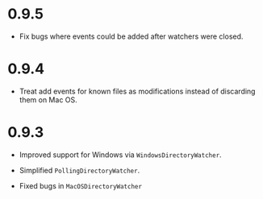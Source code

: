 # 0.9.5

* Fix bugs where events could be added after watchers were closed.

# 0.9.4

* Treat add events for known files as modifications instead of discarding them
  on Mac OS.

# 0.9.3

* Improved support for Windows via `WindowsDirectoryWatcher`.

* Simplified `PollingDirectoryWatcher`.

* Fixed bugs in `MacOSDirectoryWatcher`
